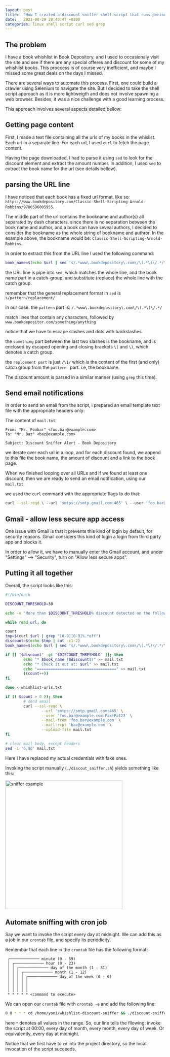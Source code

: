 ```yaml
---
layout: post
title:  "How I created a discount sniffer shell script that runs periodically and send email notifications"
date:   2021-08-29 20:40:47 +0200
categories: linux shell script curl sed grep
---
```



## The problem

I have a book whishlist in Book Depository, and I used to occasionaly visit the site and see if there are any special offeres and discount for some of my whishlist books.
This proccess is of course very inefficient, and maybe I missed some great deals on the days I missed.

There are several ways to automate this process.
First, one could build a crawler using Selenium to navigate the site. But I decided to take the shell script approach as it is more
lightweigth and does not involve spawning a web browser. Besides, it was a nice challenge with a good learning process.

This approach involves several aspects detailed bellow:

## Getting page content

First, I made a text file containing all the urls of my books in the whislist. Each url in a separate line. For each url, I used `curl` to fetch the page content.

Having the page downloaded, I had to parse it using `sed` to look for the discount element and extract the amount number.
In addition, I used `sed` to extract the book name for the url (see details bellow).


## parsing the URL line
I have noticed that each book has a fixed url format, like so:
`https://www.bookdepository.com/Classic-Shell-Scripting-Arnold-Robbins/9780596005955`. 

The middle part of the url contains the bookname and author(s) all separated by dash characters.
since there is no separation between the book name and author, and a book can have seveal authors, I decided to consider the bookname as the whole string of bookname and authror. In the example above, the bookname would be: `Classic-Shell-Scripting-Arnold-Robbins`.

In order to extract this from the URL line I used the following command:
```bash
book_name=$(echo $url | sed 's/.*www\.bookdepository\.com\/\(.*\)\/.*/\1/')
```
the URL line is pipe into `sed`, which matches the whole line, and the book name part in a catch-group, and substitute (replace) the whole line with the catch group.

remember that the general replacement format in `sed` is `s/pattern/replacement/`

in our case. the `pattern` part is:
`/.*www\.bookdepository\.com\/\(.*\)\/.*/`


match lines that contain any characters, followed by `www.bookdepositor.com/something/anything`

notice that we have to escape slashes and dots with backslashes.
 
  the `something` part between the last two slashes is the bookname, and is enclosed by escaped opening and closing brackets `\(` and `\)`, which denotes a catch group.

the `replcement part` is just `/\1/` which is the content of the first (and only) catch group from the `pattern ` part. i.e, the bookname.

The discount amount is parsed in a similar manner (using `grep` this time).


## Send email notifications

In order to send an email from the script,  i prepared an email template text file with the appropriate headers only:

The content of `mail.txt`:
```
From: "Mr. Foobar" <foo.bar@example.com>
To: "Mr. Baz" <baz@example.com>

Subject: Discount Sniffer Alert - Book Depository
```
we iterate over each url in a loop, and for each discount found, we append to this file the book name, the amount of discount and a link to the book page.

When we finished looping over all URLs and if we found at least one discount, then we are ready to send an email notification, using our `mail.txt`.

we used the `curl` command with the appropriate flags to do that:

```bash
curl --ssl-reqd \ --url 'smtps://smtp.gmail.com:465' \ --user 'foo.bar@example.com:Fak!Pa123' \ --mail-from 'foo.bar@example.com' \ --mail-rcpt 'baz@example.com' \ --upload-file mail.txt
```

## Gmail - allow less secure app access

One issue with Gmail is that it prevents this kind of login by default, for security reasons. Gmail considers this kind of login a login from third party app and blocks it.  

In order to allow it, we have to manually enter the Gmail account, and under "Settings" --> "Security",  turn on "Allow less secure apps". 


## Putting it all together

Overall, the script looks like this:

```bash
#!/bin/bash

DISCOUNT_THRESHOLD=30

echo -e "More than $DISCOUNT_THRESHOLD% discount detected on the following books:\n" >> mail.txt

while read url; do

count
tmp=$(curl $url | grep "[0-9][0-9]%.*off")
discount=$(echo $tmp | cut -c1-2)
book_name=$(echo $url | sed 's/.*www\.bookdepository\.com\/\(.*\)\/.*/\1/')

if [[ "$discount" -gt "$DISCOUNT_THRESHOLD" ]]; then
        echo "* $book_name ($discount$)" >> mail.txt
        echo "* Check it out at: $url" >> mail.txt
        echo "===================================" >> mail.txt
        ((count++))
fi

done < whishlist-urls.txt

if (( $count > 0 )); then
        # send email
        curl --ssl-reqd \
                --url 'smtps://smtp.gmail.com:465' \
                --user 'foo.bar@example.com:Fak!Pa123' \
                --mail-from 'foo.bar@example.com' \
                --mail-rcpt 'baz@example.com' \
                --upload-file mail.txt
fi

# clear mail body, except headers
sed -i '6,$d' mail.txt
```

Here I have replaced my actual credentials with fake ones.

Invoking the script manually (`./discout_sniffer.sh`) yields something like this:


<img src="{{ site.baseurl }}/assets/images/sniffer-example.jpeg" alt="sniffer example" width="370" height="405">

## Automate sniffing with cron job

Say we want to invoke the script every day at midnight. We can add this as a job in our `crontab` file, and specify its periodicity.

Remembar that each line in the `crontab` file has the following format:

```
 ┌───────────── minute (0 - 59)
 │ ┌───────────── hour (0 - 23)
 │ │ ┌───────────── day of the month (1 - 31)
 │ │ │ ┌───────────── month (1 - 12)
 │ │ │ │ ┌───────────── day of the week (0 - 6) 
 │ │ │ │ │                                   
 │ │ │ │ │
 │ │ │ │ │
 * * * * * <command to execute>
```


We can open our `crontab` file with `crontab -e` and add the following line:

``` bash
0 0 * * * cd /home/yoni/whishlist-discount-sniffer && ./discount-sniffer.sh
```

here `*` denotes all values in the range. So, our line tells the fllowing: invoke the script at 00:00, every day of month, every month, every day of week. Or equivalently, every day at midnight.

Notice that we first have to `cd` into the project directory, so the local invocation of the script succeeds.

